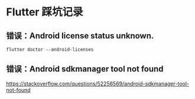 # Flutter 踩坑记录

## 错误：Android license status unknown.

```flutter doctor --android-licenses```

## 错误：Android sdkmanager tool not found 

https://stackoverflow.com/questions/52256569/android-sdkmanager-tool-not-found